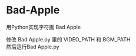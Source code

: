 # Bad-Apple
用Python实现字符画 Bad Apple
  
 
修改 Bad Apple.py 里的 VIDEO_PATH 和 BGM_PATH  
然后运行Bad Apple.py
